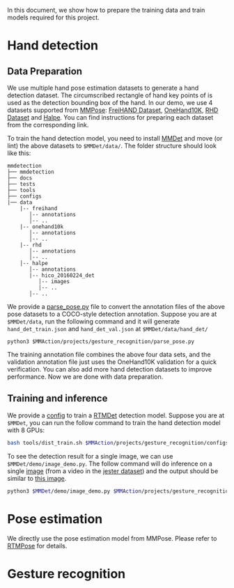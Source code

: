 In this document, we show how to prepare the training data and train models required for this project.

# Hand detection

## Data Preparation

We use multiple hand pose estimation datasets to generate a hand detection dataset. The circumscribed rectangle of hand key points of is used as the detection bounding box of the hand. In our demo, we use 4 datasets supported from [MMPose](https://github.com/open-mmlab/mmpose): [FreiHAND Dataset](https://mmpose.readthedocs.io/en/latest/dataset_zoo/2d_hand_keypoint.html#freihand-dataset), [OneHand10K](https://mmpose.readthedocs.io/en/latest/dataset_zoo/2d_hand_keypoint.html#onehand10k), [RHD Dataset](https://mmpose.readthedocs.io/en/latest/dataset_zoo/2d_hand_keypoint.html#rhd-dataset) and [Halpe](https://mmpose.readthedocs.io/en/latest/dataset_zoo/2d_wholebody_keypoint.html#halpe). You can find instructions for preparing each dataset from the corresponding link.

To train the hand detection model, you need to install [MMDet](https://github.com/open-mmlab/mmdetection) and move (or lint) the above datasets to `$MMDet/data/`. The folder structure should look like this:

```
mmdetection
├── mmdetection
├── docs
├── tests
├── tools
├── configs
|── data
    |-- freihand
       │-- annotations
       │-- ..
    |-- onehand10k
       │-- annotations
       │-- ..
    |-- rhd
       │-- annotations
       │-- ..
    │-- halpe
       │-- annotations
       |-- hico_20160224_det
          │-- images
          |-- ..
       │-- ..
```

We provide a [parse_pose.py](/projects/gesture_recognition/parse_pose.py) file to convert the annotation files of the above pose datasets to a COCO-style detection annotation. Suppose you are at `$MMDet/data`, run the following command and it will generate `hand_det_train.json` and `hand_det_val.json` at `$MMDet/data/hand_det/`

```
python3 $MMAction/projects/gesture_recognition/parse_pose.py
```

The training annotation file combines the above four data sets, and the validation annotation file just uses the OneHand10K validation for a quick verification. You can also add more hand detection datasets to improve performance. Now we are done with data preparation.

## Training and inference

We provide a [config](/projects/gesture_recognition/configs/rtmdet_nano_320-8xb32_multi-dataset-hand.py) to train a [RTMDet](https://arxiv.org/abs/2212.07784) detection model. Suppose you are at `$MMDet`, you can run the follow command to train the hand detection model with 8 GPUs:

```bash
bash tools/dist_train.sh $MMAction/projects/gesture_recognition/configs/rtmdet_nano_320-8xb32_multi-dataset-hand.py 8
```

To see the detection result for a single image, we can use `$MMDet/demo/image_demo.py`. The follow command will do inference on a single [image](/projects/gesture_recognition/demo/hand_det.jpg) (from a video in the [jester dataset](/tools/data/jester)) and the output should be similar to [this image](/projects/gesture_recognition/demo/hand_det_out.jpg).

```bash
python3 $MMDet/demo/image_demo.py $MMAction/projects/gesture_recognition/demo/hand_det.jpg PATH_TO_HAND_DET_CHECKPOINT --out-dir='.'
```

# Pose estimation

We directly use the pose estimation model from MMPose. Please refer to [RTMPose](https://github.com/open-mmlab/mmpose/tree/main/configs/hand_2d_keypoint/rtmpose) for details.

# Gesture recognition
